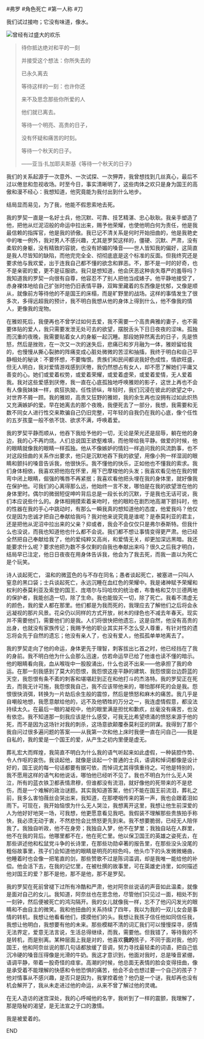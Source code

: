 #弗罗 #角色死亡 #第一人称 #刀

我们试过接吻；它没有味道，像水。

![曾经有过盛大的欢乐](img-22.png)

> 待你抵达绝对和平的一刻
>
> 并接受这个想法：你所失去的
>
> 已永久离去
>
>  
>
> 等待这样的一刻：也许你还
>
> 来不及思念那些你所爱的人
>
> 他们就已离去。
>
>  
>
> 等待一个明亮、高贵的日子，
>
> 没有怀疑和痛苦的时刻。
>
> 等待一个秋天的日子。
>
>  ——亚当·扎加耶夫斯基《等待一个秋天的日子》

 

我们的关系起源于一次意外、一次试探、一次狎弄，我曾想找到几丝真心，最后不过以倦怠和忽视收场。时至今日，事实清晰明了，这些肉体之欢只是身为国王的高傲和漫不经心：我想知道，他究竟能为我付出到什么地步。

结局显而易见，为了我，他能不假思索地去死。

我的罗契一直是一名好士兵，他沉默、可靠、技艺精湛、忠心耿耿。我亲手塑造了他，把他从烂泥沼般的命运中拉出来，赐予他荣耀，也使他明白何为责任，他是我最信赖的指挥官，他是我的骄傲。我已记不清关系是何时开始扭曲的，他是我艳史中的唯一例外，我对男人不感兴趣，尤其是罗契这样的，僵硬、沉默、严肃，没有柔软的身躯，没有精致的容貌，也没有娇媚的嗓音——世人皆知我的偏好，这简直是我人尽皆知的缺陷，而他完完全全、彻彻底底是这个标准的反面。但我终究还是要求他与我欢爱，出于连我自己都不懂的欲念和罪恶。不，那不是一时的好奇，也不是亲密的爱，更不是征服欲。我只是想知道，他会厌恶这种丧失尊严的羞辱吗？我知道我的罗契一向很有自尊，他容忍不了别人把他当成婊子。他平静地接受了，赤身裸体地给自己扩张时他仍旧表情平静，双眸里藏着的东西像是忧郁，又像是顺从，就像前方等待他的不是国王的床榻，而是旷野里的战场。这样的事情发生了很多次，多得远超我的预计，我不明白我想从他的身体上得到什么，他不像我的情人，更像我的宠物。

在雅妲死后，我便再也不曾学过如何去爱，我不需要一个高贵典雅的妻子，也不需要体贴的爱人，我只需要发泄无处可去的欲望，摆脱舌头下日日夜夜的涩味。孤独而沉重的夜晚，我需要贴着女人的身躯一起沉睡。那段她猝然离去的日子，先是愤怒，然后是挫败，在一次又一次的迷失后，悲痛已和岁月融为一体，雅妲留给我的，也慢慢从撕心裂肺的阵痛变成心脏处微微的苦涩和抽搐，我终于明白和自己平静相处的秘诀：不要怀想，不要悔恨。贵族们和民间都说我好色成性，情欲旺盛，但无人明白，我对爱情游戏感到厌倦，我仍然想占有女人，却不愿了解她们平庸又善变的心。她们或爱着权势，或爱着荣耀，或爱着虚荣，或爱着爱情，无人爱着我。我对这些爱感到厌倦，我一直在心底孤独地呼唤雅妲的影子，这世上再也不会有人像我妹妹一样，疯狂执拗，任性骄纵，年轻时，我们沉浸在彼此的欲望之中，对世界不屑一顾。我的雅妲，高贵又狂野的雅妲，我的余生再也没拥有过如此炽热又充满嫉妒的爱。早在她离去的那个夜晚，我便死去了一部分，我想，我需要和无数不同女人进行性交来欺骗自己仍旧完整，可年轻的自我仍在我的心底，像个任性的五岁孩童一般不依不饶、欲求不满，呼唤着爱。

我的罗契平静而顺从，他吞下我给予他的一切，无论是荣光还是屈辱，躺在他的身边，我的心不再灼烧。人们总说国王欲壑难填，而他带给我平静。做爱的时候，他的眼睛就像我的眼睛一样孤独。他从不像嫉妒的情妇一样追问我的风流韵事，也不对这段扭曲的关系作出要求，他只是沉默地吞下我的欲望，用像小狗一样湿润的眼睛和颤抖的嗓音告诉我，他很快乐。我不懂他的快乐，正如他也不懂我的索求。我们身体相依，我喜欢把他抱在怀里，用下巴摩梭他的头发；我喜欢看见他在我的臂弯中闭上眼睛，倔强的嘴唇不再紧抿；我喜欢看他把头埋在我的身体里，就好像我在保护他。可我们的心离得那么远，他始终一言不发，哪怕是在我的欲望泄在他的身体里时。偶尔的微弱短促呻吟背后总是一段长长的沉默，于是我也无话可说，我们本应说些什么的。身体相拥摸索着亲吻时，他的眼睑在剧烈地高潮下颤抖时，他的性器在我的手心中跳动时，有那么一瞬我真的想知道他的态度，他爱我吗？他仅仅是因为忠诚才把自己奉献给我吗？我对他来说究竟是谁呢？是泰莫利亚的君主，还是把他从泥沼中拉出来的父亲？抑或者，我会不会仅仅只是弗尔泰斯特。但我什么也没说，而我也知道他也什么都不会说。我们都不想让事情变得更严肃。他已经全然把自己奉献给我了，他的爱纯粹又高尚，和爱情无关，却更加深远黑暗。我还能要求什么呢？要求他把为数不多仅剩的自我也奉献出来吗？很久之后我才明白，结局早已注定，他日日夜夜在用身体告诉我，他会为了我去死，而我一直以为死亡是个玩笑。

诗人谈起死亡， 温和的微蓝色的与不存在同名；愚者谈起死亡，被塞进一只叫人窒息的黑口袋；士兵谈起死亡，永远沉睡在血红色的荣耀中。我是诸神赋予荣耀和权利的泰莫利亚及索登的国王、庞塔尔与玛哈坎的统治者，布鲁格和艾尔兰德两地的保护者，我能创造一切，除了生命。我也能毁灭一切，除了死亡。我看不清虚无的颜色，我的爱人都在那里。他们都是为我而死的，我理应去了解他们之后将会永远凝视的那片风景。花朵仍以同样的方式开放，树木的绿色也不减去年春天。现实并不需要他们，需要他们的是我。人们将很快把他遗忘，这是自然，他没有高贵的出身，也就没有家族传记；我赐予他的职业其实并不怎么受人尊重，有针对性的遗忘将会先于自然的遗忘；他没有亲人了，也没有爱人，他孤孤单单地离去了。

我的罗契走向了他的命运，身体更先于理智，刺客拔出匕首之时，他已经挡在了我的身前。我不明白他为什么会那么迅速，仿若命运早已给了他谁也读不懂的暗示。他的眼睛看向我，血从喉咙中一股股涌出，什么也说不出来——他承担了我的命运。在那一刻我感到了莫大的怨恨，我怨恨这座平静的建筑、我怨恨窗台边蔚蓝的天空，我怨恨有条不紊的刺客和堪堪赶到正在和他打斗的杰洛特。我的罗契正在死去，而我无计可施，我怨恨我自己，我不应该带他来的，哪怕那样死的会是我。怨恨很快消弭，转换为一片劫后余生般的震惊，然后是愤怒和麻木的痛苦。我几乎是自嘲般地想，我愿意献给他的，远不及他牺牲的万分之一，我连虚情假意，都没法持续太久。在最后一眼的凝视中，他的眼里满是担忧和歉疚，丝毫没有痛苦，也没有依恋。我不知道那一刻我应该是什么感受，可我无比希望喷涌的愤怒来源于他的死，而不是因为这场针对我的刺杀，这场意欲颠覆泰莫利亚的阴谋。我得到了那个我自问过很多遍问题的答案——从我第一次和他上床时我便一直在问自己——我是自私的，我的爱是一个国王的爱，从产生之初内里便是虚无。

葬礼宏大而辉煌，我简直不明白为什么我的语气听起来如此虚假，一种装腔作势、令人作呕的哀伤。我谈起他，就像是谈起一个普通的士兵，语调和悼词都像是设计好的，国王说的每一句话都要有据可依，而悼词尤其得慎重待之。可他是特别的，我不愿用这样的语气和他说话，哪怕他已经听不见了。我也不明白为什么无人哭泣，所有的蓝衣铁卫都表情肃穆，但谁都没有流泪，就好像他的死带来的不是悲伤，而是一个难解的政治谜题。其实我知道答案，他们不能在国王前流泪，葬礼之前，我多么害怕薇丝会哭出来，我知道，在那哽咽传来的第一声，我也会跟着泪如雨下。可现在，我开始恼恨为什么无人哭泣，我想离开这里，我想让他生前深爱的人为他好好地哭一场，可我想，他更愿意看见我吧。我假装不理解那些贵族拍手称快，我必须无动于衷，不然悲怆会比愤怒更先到来。我不想要脆弱，已经无人陪伴我了。我独自听政，他不在身旁；我独自入梦，他不在梦里；我独自站在人群里，他不在我的背后。他哪里都不在，他在死亡里。他以保卫国王的英雄之姿死去，在那些讲述他和松鼠党斗争的长诗里，在那些功勋卓著的报告里，在那些没头没尾的粗俗故事里，孩子们会知道他的眼睛是明亮的棕色吗，他头巾下的头发微微蜷曲，他睡着时也会像一把笔直的剑，那些赞歌不过是陈词滥调，却是我唯一能给他的补偿。他会活下去，在我的记忆里，在被杜撰的故事里，可在英雄史诗里，如何描述他对国王的爱？那不是他，那不是他，那不是罗契。

我的罗契在死前曾褪下过所有冷酷和严肃，他对阿奈丝说话的声音如此温柔，就像是面对自己的女儿。我知道，阿奈丝也在思念他，尽管他们只见过一面，相处不到一刻钟，然后便被死亡的鸿沟隔开。我的女儿就像我一样，忘不了他闪闪发光的眼睛和不由自主的微笑。我和他扭曲的关系持续了四年，我以为我的一双儿女会是事情的转机，我想让他看看他们，摸摸他们的头。我想让我孩子信任他如同信任我，我想让他明白，我想要有他的未来。那些模糊不清的词汇我们可以慢慢探寻，感情无法界定，爱意无法言说，生活总得继续，而我，需要他。但我错了，等待我的不是转机，而是别离。某种层面上我是对的，他喜欢**我的**孩子，不同于面对我，他的国王，他和阿奈丝说的那几句话都放缓了音调，努力寻找最轻柔的词语，把自己低沉冷硬的嗓音压得像是光滑的牛奶。我这才意识到，他面对我时，总是嗓音紧绷，语调平静，带着一股奇怪的痉挛。高潮的时候，他总面无表情的脸会变得扭曲，像是承受着不能理解的快感和令他恐惧的痛苦，他会不会也想过要一个自己的孩子？他对情事从不感兴趣，是否只是因为，我掌控着他？他仍是一个谜，我却再也没有机会解开了，我从未走进过他的命运，从来不曾了解过他的灵魂。

在无人造访的迷宫深处，我的心呼喊他的名字，我听到了一样的震颤，我理解了，那是隐秘的渴望，是无法宣之于口的激情。

我是被爱着的。

END